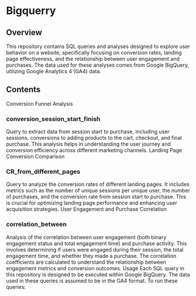 # Bigquerry
## Overview
This repository contains SQL queries and analyses designed to explore user behavior on a website, specifically focusing on conversion rates, landing page effectiveness, and the relationship between user engagement and purchases. The data used for these analyses comes from Google BigQuery, utilizing Google Analytics 4 (GA4) data.

## Contents
Conversion Funnel Analysis

### conversion_session_start_finish
Query to extract data from session start to purchase,
including user sessions, conversions to adding products to the cart, checkout, and final purchase. This analysis helps in understanding the user journey and conversion efficiency across different marketing channels.
Landing Page Conversion Comparison

### CR_from_different_pages
Query to analyze the conversion rates of different landing pages.
It includes metrics such as the number of unique sessions per unique user, the number of purchases, and the conversion rate from session start to purchase. This is crucial for optimizing landing page performance and enhancing user acquisition strategies.
User Engagement and Purchase Correlation

### correlation_between
Analysis of the correlation between user engagement (both binary engagement status and total engagement time) and purchase activity.
This involves determining if users were engaged during their session, the total engagement time, and whether they made a purchase. The correlation coefficients are calculated to understand the relationship between engagement metrics and conversion outcomes.
Usage
Each SQL query in this repository is designed to be executed within Google BigQuery. The data used in these queries is assumed to be in the GA4 format. To run these queries:

